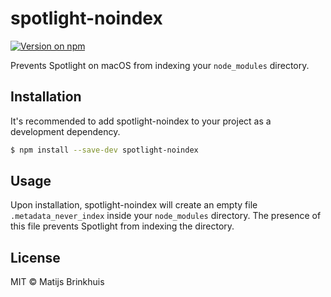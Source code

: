 # spotlight-noindex

[![Version on npm](https://img.shields.io/npm/v/spotlight-noindex.svg)](https://npmjs.com/package/spotlight-noindex)

Prevents Spotlight on macOS from indexing your `node_modules` directory.

## Installation

It's recommended to add spotlight-noindex to your project as a development dependency.

```bash
$ npm install --save-dev spotlight-noindex
```

## Usage

Upon installation, spotlight-noindex will create an empty file `.metadata_never_index` inside your `node_modules` directory. The presence of this file prevents Spotlight from indexing the directory.

## License

MIT © Matijs Brinkhuis
